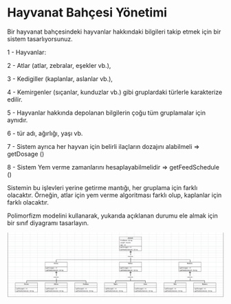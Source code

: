 # Hayvanat Bahçesi Yönetimi

Bir hayvanat bahçesindeki hayvanlar hakkındaki bilgileri takip etmek için bir sistem tasarlıyorsunuz.

1 - Hayvanlar:

2 - Atlar (atlar, zebralar, eşekler vb.),

3 - Kedigiller (kaplanlar, aslanlar vb.),

4 - Kemirgenler (sıçanlar, kunduzlar vb.) gibi gruplardaki türlerle karakterize edilir.

5 - Hayvanlar hakkında depolanan bilgilerin çoğu tüm gruplamalar için aynıdır.

6 - tür adı, ağırlığı, yaşı vb.

7 - Sistem ayrıca her hayvan için belirli ilaçların dozajını alabilmeli => getDosage ()

8 - Sistem Yem verme zamanlarını hesaplayabilmelidir => getFeedSchedule ()

Sistemin bu işlevleri yerine getirme mantığı, her gruplama için farklı olacaktır. Örneğin, atlar için yem verme algoritması farklı olup, kaplanlar için farklı olacaktır.

Polimorfizm modelini kullanarak, yukarıda açıklanan durumu ele almak için bir sınıf diyagramı tasarlayın.

![HayvanatBahUML](images/HayvanatBahUML.png)